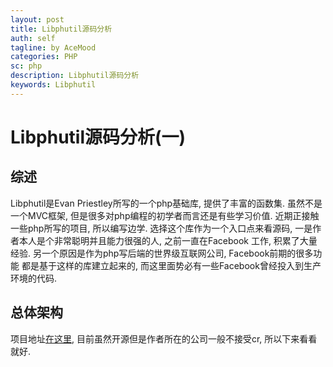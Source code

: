 ```yaml
---
layout: post
title: Libphutil源码分析
auth: self
tagline: by AceMood
categories: PHP
sc: php
description: Libphutil源码分析
keywords: Libphutil
---
```


# Libphutil源码分析(一)

## 综述

Libphutil是Evan Priestley所写的一个php基础库, 提供了丰富的函数集. 虽然不是一个MVC框架,
但是很多对php编程的初学者而言还是有些学习价值. 近期正接触一些php所写的项目, 所以编写边学.
选择这个库作为一个入口点来看源码, 一是作者本人是个非常聪明并且能力很强的人, 之前一直在Facebook
工作, 积累了大量经验. 另一个原因是作为php写后端的世界级互联网公司, Facebook前期的很多功能
都是基于这样的库建立起来的, 而这里面势必有一些Facebook曾经投入到生产环境的代码. 

## 总体架构

项目地址[在这里](https://github.com/phacility/), 目前虽然开源但是作者所在的公司一般不接受cr, 
所以下来看看就好. 
